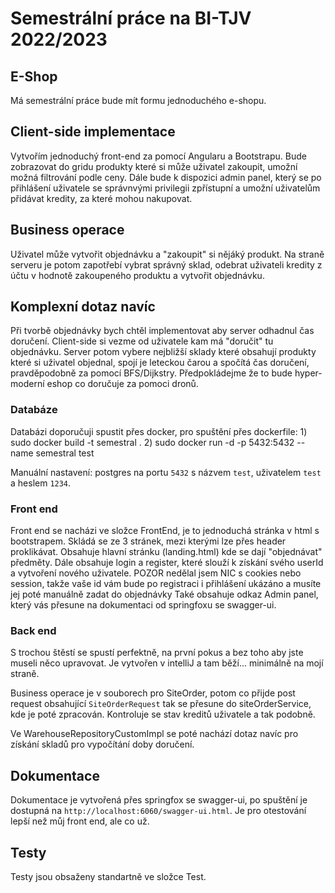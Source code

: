 # Semestrální práce na BI-TJV 2022/2023
## E-Shop
Má semestrální práce bude mít formu jednoduchého e-shopu.

## Client-side implementace
Vytvořím jednoduchý front-end za pomocí Angularu a Bootstrapu.
Bude zobrazovat do gridu produkty které si může uživatel zakoupit, umožní možná filtrování podle ceny.
Dále bude k dispozici admin panel, který se po přihlášení uživatele se správnvými privilegii zpřístupní a umožní uživatelům přidávat kredity, za které mohou nakupovat.

## Business operace
Uživatel může vytvořit objednávku a "zakoupit" si nějáký produkt. Na straně serveru je potom zapotřebí vybrat správný sklad, odebrat uživateli kredity z účtu v hodnotě zakoupeného produktu a vytvořit objednávku.

## Komplexní dotaz navíc
Při tvorbě objednávky bych chtěl implementovat aby server odhadnul čas doručení. Client-side si vezme od uživatele kam má "doručit" tu objednávku. Server potom vybere nejbližší sklady které obsahují produkty které si uživatel objednal, spojí je leteckou čarou a spočítá čas doručení, pravděpodobně za pomocí BFS/Dijkstry. Předpokládejme že to bude hyper-moderní eshop co doručuje za pomoci dronů.

### Databáze
Databázi doporučuji spustit přes docker,
pro spuštění přes dockerfile:
    1) sudo docker build -t semestral .
    2) sudo docker run -d -p 5432:5432 --name semestral test

Manuální nastavení: postgres na portu `5432` s názvem `test`, uživatelem `test` a heslem `1234`.

### Front end
Front end se nacházi ve složce FrontEnd, je to jednoduchá stránka v html s bootstrapem.
Skládá se ze 3 stránek, mezi kterými lze přes header proklikávat.
Obsahuje hlavní stránku (landing.html) kde se dají "objednávat" předměty.
Dále obsahuje login a register, které slouží k získání svého userId a vytvoření nového uživatele.
POZOR nedělal jsem NIC s cookies nebo session, takže vaše id vám bude po registraci i přihlášení ukázáno a musíte jej poté manuálně zadat do objednávky
Také obsahuje odkaz Admin panel, který vás přesune na dokumentaci od springfoxu se swagger-ui.

### Back end
S trochou štěstí se spustí perfektně, na první pokus a bez toho aby jste museli něco upravovat. Je vytvořen v intelliJ a tam běží... minimálně na mojí straně. 

Business operace je v souborech pro SiteOrder, potom co přijde post request obsahující `SiteOrderRequest` tak se přesune do siteOrderService, kde je poté zpracován. Kontroluje se stav kreditů uživatele a tak podobně.

Ve WarehouseRepositoryCustomImpl se poté nachází dotaz navíc pro získání skladů pro vypočítání doby doručení.

## Dokumentace
Dokumentace je vytvořená přes springfox se swagger-ui, po spuštění je dostupná na `http://localhost:6060/swagger-ui.html`.
Je pro otestování lepší než můj front end, ale co už.

## Testy
Testy jsou obsaženy standartně ve složce Test.
